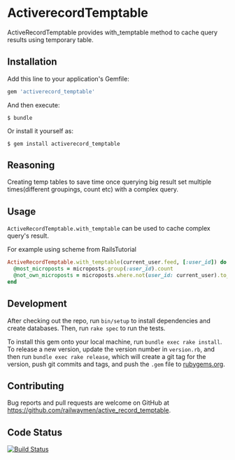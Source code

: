 # ActiverecordTemptable

ActiveRecordTemptable provides with_temptable method to cache query results using temporary table.

## Installation

Add this line to your application's Gemfile:

```ruby
gem 'activerecord_temptable'
```

And then execute:

    $ bundle

Or install it yourself as:

    $ gem install activerecord_temptable

## Reasoning
Creating temp tables to save time once querying big result set multiple times(different groupings, count etc) with a complex query.

## Usage

`ActiveRecordTemptable.with_temptable` can be used to cache complex query's result.

For example using scheme from RailsTutorial
```ruby
ActiveRecordTemptable.with_temptable(current_user.feed, [:user_id]) do |microposts|
  @most_microposts = microposts.group(:user_id).count
  @not_own_microposts = microposts.where.not(user_id: current_user).to_a # note that to_a is needed to load records
end
```

## Development

After checking out the repo, run `bin/setup` to install dependencies and create databases. Then, run `rake spec` to run the tests.

To install this gem onto your local machine, run `bundle exec rake install`. To release a new version, update the version number in `version.rb`, and then run `bundle exec rake release`, which will create a git tag for the version, push git commits and tags, and push the `.gem` file to [rubygems.org](https://rubygems.org).

## Contributing

Bug reports and pull requests are welcome on GitHub at https://github.com/railwaymen/active_record_temptable.


## Code Status
[![Build Status](https://travis-ci.com/railwaymen/active_record_temptable.svg?branch=master)](https://travis-ci.com/railwaymen/active_record_temptable)
